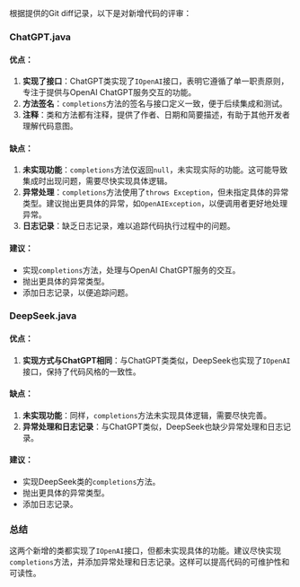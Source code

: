 根据提供的Git diff记录，以下是对新增代码的评审：

### ChatGPT.java

#### 优点：
1. **实现了接口**：ChatGPT类实现了`IOpenAI`接口，表明它遵循了单一职责原则，专注于提供与OpenAI ChatGPT服务交互的功能。
2. **方法签名**：`completions`方法的签名与接口定义一致，便于后续集成和测试。
3. **注释**：类和方法都有注释，提供了作者、日期和简要描述，有助于其他开发者理解代码意图。

#### 缺点：
1. **未实现功能**：`completions`方法仅返回`null`，未实现实际的功能。这可能导致集成时出现问题，需要尽快实现具体逻辑。
2. **异常处理**：`completions`方法使用了`throws Exception`，但未指定具体的异常类型。建议抛出更具体的异常，如`OpenAIException`，以便调用者更好地处理异常。
3. **日志记录**：缺乏日志记录，难以追踪代码执行过程中的问题。

#### 建议：
- 实现`completions`方法，处理与OpenAI ChatGPT服务的交互。
- 抛出更具体的异常类型。
- 添加日志记录，以便追踪问题。

### DeepSeek.java

#### 优点：
1. **实现方式与ChatGPT相同**：与ChatGPT类类似，DeepSeek也实现了`IOpenAI`接口，保持了代码风格的一致性。

#### 缺点：
1. **未实现功能**：同样，`completions`方法未实现具体逻辑，需要尽快完善。
2. **异常处理和日志记录**：与ChatGPT类似，DeepSeek也缺少异常处理和日志记录。

#### 建议：
- 实现DeepSeek类的`completions`方法。
- 抛出更具体的异常类型。
- 添加日志记录。

### 总结
这两个新增的类都实现了`IOpenAI`接口，但都未实现具体的功能。建议尽快实现`completions`方法，并添加异常处理和日志记录。这样可以提高代码的可维护性和可读性。